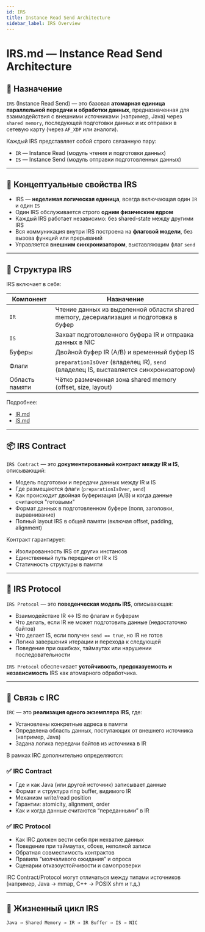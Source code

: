 ```yaml
---
id: IRS
title: Instance Read Send Architecture
sidebar_label: IRS Overview
---
```


# IRS.md — Instance Read Send Architecture

## 📌 Назначение

`IRS` (Instance Read Send) — это базовая **атомарная единица параллельной передачи и обработки данных**, предназначенная для взаимодействия с внешними источниками (например, Java) через `shared memory`, последующей подготовки данных и их отправки в сетевую карту (через `AF_XDP` или аналоги).

Каждый IRS представляет собой строго связанную пару:

- `IR` — Instance Read (модуль чтения и подготовки данных)
- `IS` — Instance Send (модуль отправки подготовленных данных)

---

## 🧬 Концептуальные свойства IRS

- IRS — **неделимая логическая единица**, всегда включающая один `IR` и один `IS`
- Один IRS обслуживается строго **одним физическим ядром**
- Каждый IRS работает независимо: без shared-state между другими IRS
- Вся коммуникация внутри IRS построена на **флаговой модели**, без вызова функций или прерываний
- Управляется **внешним синхронизатором**, выставляющим флаг `send`

---

## 🧱 Структура IRS

IRS включает в себя:

| Компонент | Назначение |
|-----------|------------|
| `IR`      | Чтение данных из выделенной области shared memory, десериализация и подготовка в буфер |
| `IS`      | Захват подготовленного буфера IR и отправка данных в NIC |
| Буферы    | Двойной буфер IR (A/B) и временный буфер IS |
| Флаги     | `preparationIsOver` (владелец IR), `send` (владелец IS, выставляется синхронизатором) |
| Область памяти | Чётко размеченная зона shared memory (offset, size, layout) |

Подробнее:
- [IR.md](./IR.md)
- [IS.md](./IS.md)

---

## 📦 IRS Contract

`IRS Contract` — это **документированный контракт между IR и IS**, описывающий:

- Модель подготовки и передачи данных между IR и IS
- Где размещаются флаги (`preparationIsOver`, `send`)
- Как происходит двойная буферизация (A/B) и когда данные считаются "готовыми"
- Формат данных в подготовленном буфере (поля, заголовки, выравнивание)
- Полный layout IRS в общей памяти (включая offset, padding, alignment)

Контракт гарантирует:
- Изолированность IRS от других инстансов
- Единственный путь передачи от IR к IS
- Статичность структуры в памяти

---

## 📜 IRS Protocol

`IRS Protocol` — это **поведенческая модель IRS**, описывающая:

- Взаимодействие IR ↔ IS по флагам и буферам
- Что делать, если IR не может подготовить данные (недостаточно байтов)
- Что делает IS, если получен `send == true`, но IR не готов
- Логика завершения итерации и перехода к следующей
- Поведение при ошибках, таймаутах или нарушении последовательности

`IRS Protocol` обеспечивает **устойчивость, предсказуемость и независимость** IRS как атомарного обработчика.

---

## 🧩 Связь с IRC

`IRC` — это **реализация одного экземпляра IRS**, где:

- Установлены конкретные адреса в памяти
- Определена область данных, поступающих от внешнего источника (например, Java)
- Задана логика передачи байтов из источника в IR

В рамках IRC дополнительно определяются:

### ✅ IRC Contract

- Где и как Java (или другой источник) записывает данные
- Формат и структура ring buffer, видимого IR
- Механизм write/read position
- Гарантии: atomicity, alignment, order
- Как и когда данные считаются “переданными” в IR

### ✅ IRC Protocol

- Как IRC должен вести себя при нехватке данных
- Поведение при таймаутах, сбоев, неполной записи
- Обратная совместимость контрактов
- Правила “молчаливого ожидания” и опроса
- Сценарии отказоустойчивости и самопроверки

IRC Contract/Protocol могут отличаться между типами источников (например, Java → mmap, C++ → POSIX shm и т.д.)

---

## 🔄 Жизненный цикл IRS

```text
Java → Shared Memory → IR → IR Buffer → IS → NIC